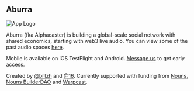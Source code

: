 ## Aburra

![App Logo](https://aburra.xyz/android-chrome-192x192.png)

Aburra (fka Alphacaster) is building a global-scale social network with shared economics, starting with web3 live audio. You can view some of the past audio spaces [here](https://aburra.xyz/).

Mobile is available on iOS TestFlight and Android. [Message us](https://t.me/thebillzh) to get early access. 

Created by [@billzh](https://warpcast.com/billzh) and [@16](https://warpcast.com/16). Currently supported with funding from [Nouns](https://nouns.wtf/vote/395), [Nouns BuilderDAO](https://aburra.xyz/dao/BuilderDAO/prop/48) and [Warpcast](https://warpcast.com/v/0xd74872).
